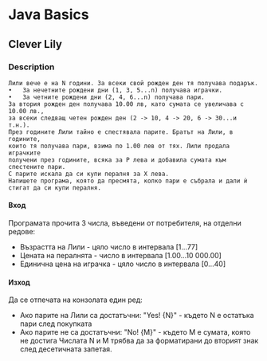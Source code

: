 # Java Basics

## Clever Lily

### Description

    Лили вече е на N години. За всеки свой рожден ден тя получава подарък. 
    •	За нечетните рождени дни (1, 3, 5...n) получава играчки. 
    •	За четните рождени дни (2, 4, 6...n) получава пари. 
    За втория рожден ден получава 10.00 лв, като сумата се увеличава с 10.00 лв., 
    за всеки следващ четен рожден ден (2 -> 10, 4 -> 20, 6 -> 30...и т.н.). 
    През годините Лили тайно е спестявала парите. Братът на Лили, в годините, 
    които тя получава пари, взима по 1.00 лев от тях. Лили продала играчките
    получени през годините, всяка за P лева и добавила сумата към спестените пари. 
    С парите искала да си купи пералня за X лева. 
    Напишете програма, която да пресмята, колко пари е събрала и дали ѝ стигат да си купи пералня. 

#### Вход

Програмата прочита 3 числа, въведени от потребителя, на отделни редове:

- Възрастта на Лили - цяло число в интервала [1...77]
- Цената на пералнята - число в интервала [1.00...10 000.00]
- Единична цена на играчка - цяло число в интервала [0...40]

#### Изход

Да се отпечата на конзолата един ред:

- Ако парите на Лили са достатъчни:
  "Yes! {N}" - където N е остатъка пари след покупката
- Ако парите не са достатъчни:
  "No! {М}" - където M е сумата, която не достига
  Числата N и M трябва да за форматирани до вторият знак след десетичната запетая.